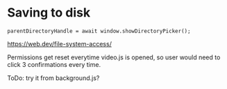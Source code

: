 # Saving to disk

`parentDirectoryHandle = await window.showDirectoryPicker();
`

https://web.dev/file-system-access/

Permissions get reset everytime video.js is opened, so user would need to click 3 confirmations every time.

ToDo: try it from background.js?
